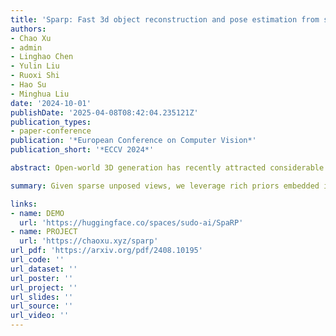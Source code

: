 ```yaml
---
title: 'Sparp: Fast 3d object reconstruction and pose estimation from sparse views'
authors:
- Chao Xu
- admin
- Linghao Chen
- Yulin Liu
- Ruoxi Shi
- Hao Su
- Minghua Liu
date: '2024-10-01'
publishDate: '2025-04-08T08:42:04.235121Z'
publication_types:
- paper-conference
publication: '*European Conference on Computer Vision*'
publication_short: '*ECCV 2024*'

abstract: Open-world 3D generation has recently attracted considerable attention. While many single-image-to-3D methods have yielded visually appealing outcomes, they often lack sufficient controllability and tend to produce hallucinated regions that may not align with users' expectations. In this paper, we explore an important scenario in which the input consists of one or a few unposed 2D images of a single object, with little or no overlap. We propose a novel method, SpaRP, to reconstruct a 3D textured mesh and estimate the relative camera poses for these sparse-view images. SpaRP distills knowledge from 2D diffusion models and finetunes them to implicitly deduce the 3D spatial relationships between the sparse views. The diffusion model is trained to jointly predict surrogate representations for camera poses and multi-view images of the object under known poses, integrating all information from the input sparse views. These predictions are then leveraged to accomplish 3D reconstruction and pose estimation, and the reconstructed 3D model can be used to further refine the camera poses of input views. Through extensive experiments on three datasets, we demonstrate that our method not only significantly outperforms baseline methods in terms of 3D reconstruction quality and pose prediction accuracy but also exhibits strong efficiency. It requires only about 20 seconds to produce a textured mesh and camera poses for the input views.

summary: Given sparse unposed views, we leverage rich priors embedded in multiview diffusion models to predict their poses and reconstruct the 3D shape.

links:
- name: DEMO
  url: 'https://huggingface.co/spaces/sudo-ai/SpaRP'
- name: PROJECT
  url: 'https://chaoxu.xyz/sparp'
url_pdf: 'https://arxiv.org/pdf/2408.10195'
url_code: ''
url_dataset: ''
url_poster: ''
url_project: ''
url_slides: ''
url_source: ''
url_video: ''
---
```

